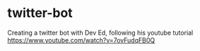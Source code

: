 # twitter-bot
Creating a twitter bot with Dev Ed, following his youtube tutorial https://www.youtube.com/watch?v=7ovFudqFB0Q
